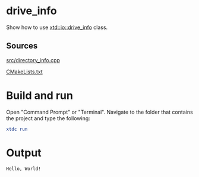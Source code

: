 # drive_info

Show how to use [xtd::io::drive_info](../../../../src/xtd.core/include/xtd/io/drive_info.h) class.

## Sources

[src/directory_info.cpp](src/drive_info.cpp)

[CMakeLists.txt](CMakeLists.txt)

# Build and run

Open "Command Prompt" or "Terminal". Navigate to the folder that contains the project and type the following:

```cmake
xtdc run
```

# Output

```
Hello, World!
```

